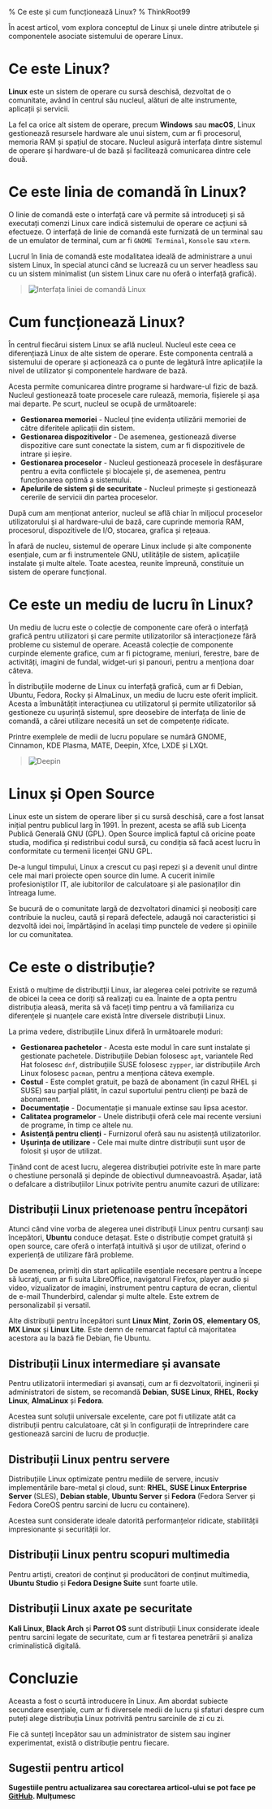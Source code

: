 % Ce este și cum funcționează Linux?
% ThinkRoot99

În acest articol, vom explora conceptul de Linux și unele dintre atributele și componentele asociate sistemului de operare Linux.

# Ce este Linux?

**Linux** este un sistem de operare cu sursă deschisă, dezvoltat de o comunitate, având în centrul său nucleul, alături de alte instrumente, aplicații și servicii.

La fel ca orice alt sistem de operare, precum **Windows** sau **macOS**, Linux gestionează resursele hardware ale unui sistem, cum ar fi procesorul, memoria RAM și spațiul de stocare. Nucleul asigură interfața dintre sistemul de operare și hardware-ul de bază și facilitează comunicarea dintre cele două.

# Ce este linia de comandă în Linux?

O linie de comandă este o interfață care vă permite să introduceți și să executați comenzi Linux care indică sistemului de operare ce acțiuni să efectueze. O interfață de linie de comandă este furnizată de un terminal sau de un emulator de terminal, cum ar fi `GNOME Terminal`, `Konsole` sau `xterm`.

Lucrul în linia de comandă este modalitatea ideală de administrare a unui sistem Linux, în special atunci când se lucrează cu un server headless sau cu un sistem minimalist (un sistem Linux care nu oferă o interfață grafică).

> ![Interfața liniei de comandă Linux](img/Interfata-liniei-de-comanda-Linux.webp)

# Cum funcționează Linux?

În centrul fiecărui sistem Linux se află nucleul. Nucleul este ceea ce diferențiază Linux de alte sistem de operare. Este componenta centrală a sistemului de operare și acționează ca o punte de legătură între aplicațiile la nivel de utilizator și componentele hardware de bază.

Acesta permite comunicarea dintre programe si hardware-ul fizic de bază. Nucleul gestionează toate procesele care rulează, memoria, fișierele și așa mai departe. Pe scurt, nucleul se ocupă de următoarele:

- **Gestionarea memoriei** - Nucleul ține evidența utilizării memoriei de către diferitele aplicații din sistem.
- **Gestionarea dispozitivelor** - De asemenea, gestionează diverse dispozitive care sunt conectate la sistem, cum ar fi dispozitivele de intrare și ieșire.
- **Gestionarea proceselor** - Nucleul gestionează procesele în desfășurare pentru a evita conflictele și blocajele și, de asemenea, pentru funcționarea optimă a sistemului.
- **Apelurile de sistem și de securitate** - Nucleul primește și gestionează cererile de servicii din partea proceselor.

După cum am menționat anterior, nucleul se află chiar în miljocul proceselor utilizatorului și al hardware-ului de bază, care cuprinde memoria RAM, procesorul, dispozitivele de I/O, stocarea, grafica și rețeaua.

În afară de nucleu, sistemul de operare Linux include și alte componente esențiale, cum ar fi instrumentele GNU, utilitățile de sistem, aplicațiile instalate și multe altele. Toate acestea, reunite împreună, constituie un sistem de operare funcțional.

# Ce este un mediu de lucru în Linux?

Un mediu de lucru este o colecție de componente care oferă o interfață grafică pentru utilizatori și care permite utilizatorilor să interacționeze fără probleme cu sistemul de operare. Această colecție de componente curpinde elemente grafice, cum ar fi pictograme, meniuri, ferestre, bare de activități, imagini de fundal, widget-uri și panouri, pentru a menționa doar câteva.

În distribuțiile moderne de Linux cu interfață grafică, cum ar fi Debian, Ubuntu, Fedora, Rocky și AlmaLinux, un mediu de lucru este oferit implicit. Acesta a îmbunătățit interacțiunea cu utilizatorul și permite utilizatorilor să gestioneze cu ușurință sistemul, spre deosebire de interfața de linie de comandă, a cărei utilizare necesită un set de competențe ridicate.

Printre exemplele de medii de lucru populare se numără GNOME, Cinnamon, KDE Plasma, MATE, Deepin, Xfce, LXDE și LXQt.

> ![Deepin](img/Deepin.webp)

# Linux și Open Source

 Linux este un sistem de operare liber și cu sursă deschisă, care a fost lansat inițial pentru publicul larg în 1991. În prezent, acesta se află sub Licența Publică Generală GNU (GPL). Open Source implică faptul că oricine poate studia, modifica și redistribui codul sursă, cu condiția să facă acest lucru în conformitate cu termenii licenței GNU GPL.

De-a lungul timpului, Linux a crescut cu pași repezi și a devenit unul dintre cele mai mari proiecte open source din lume. A cucerit inimile profesioniștilor IT, ale iubitorilor de calculatoare și ale pasionaților din întreaga lume.

Se bucură de o comunitate largă de dezvoltatori dinamici și neobosiți care contribuie la nucleu, caută și repară defectele, adaugă noi caracteristici și dezvoltă idei noi, împărtășind în același timp punctele de vedere și opiniile lor cu comunitatea.

# Ce este o distribuție?

Există o mulțime de distributții Linux, iar alegerea celei potrivite se rezumă de obicei la ceea ce doriți să realizați cu ea. Înainte de a opta pentru distribuția aleasă, merita să vă faceți timp pentru a vă familiariza cu diferențele și nuanțele care există între diversele distribuții Linux.

La prima vedere, distribuțiile Linux diferă în următoarele moduri:

- **Gestionarea pachetelor** - Acesta este modul în care sunt instalate și gestionate pachetele. Distribuțiile Debian folosesc `apt`, variantele Red Hat folosesc `dnf`, distribuțiile SUSE folosesc `zypper`, iar distribuțiile Arch Linux folosesc `pacman`, pentru a menționa câteva exemple.
- **Costul** - Este complet gratuit, pe bază de abonament (în cazul RHEL și SUSE) sau parțial plătit, în cazul suportului pentru clienți pe bază de abonament.
- **Documentație** - Documentație și manuale extinse sau lipsa acestor.
- **Calitatea programelor** - Unele distribuții oferă cele mai recente versiuni de programe, în timp ce altele nu.
- **Asistență pentru clienți** - Furnizorul oferă sau nu asistență utilizatorilor.
- **Ușurința de utilizare** - Cele mai multe dintre distribuții sunt ușor de folosit și ușor de utilizat.

Ținând cont de acest lucru, alegerea distribuției potrivite este în mare parte o chestiune personală și depinde de obiectivul dumneavoastră. Așadar, iată o defalcare a distribuțiilor Linux potrivite pentru anumite cazuri de utilizare:

## Distribuții Linux prietenoase pentru începători

Atunci când vine vorba de alegerea unei distribuții Linux pentru cursanți sau începători, **Ubuntu** conduce detașat. Este o distribuție compet gratuită și open source, care oferă o interfață intuitivă și ușor de utilizat, oferind o experiență de utilizare fără probleme.

De asemenea, primiți din start aplicațiile esențiale necesare pentru a începe să lucrați, cum ar fi suita LibreOffice, navigatorul Firefox, player audio și video, vizualizator de imagini, instrument pentru captura de ecran, clientul de e-mail Thunderbird, calendar și multe altele. Este extrem de personalizabil și versatil.

Alte distribuții pentru începători sunt **Linux Mint**, **Zorin OS**, **elementary OS**, **MX Linux** și **Linux Lite**. Este demn de remarcat faptul că majoritatea acestora au la bază fie Debian, fie Ubuntu.

## Distribuții Linux intermediare și avansate

Pentru utilizatorii intermediari și avansați, cum ar fi dezvoltatorii, inginerii și administratori de sistem, se recomandă **Debian**, **SUSE Linux**, **RHEL**, **Rocky Linux**, **AlmaLinux** și **Fedora**.

Acestea sunt soluții universale excelente, care pot fi utilizate atât ca distribuții pentru calculatoare, cât și în configurații de întreprindere care gestionează sarcini de lucru de producție.

## Distribuții Linux pentru servere

Distribuțiile Linux optimizate pentru mediile de servere, incusiv implementările bare-metal și cloud, sunt: **RHEL**, **SUSE Linux Enterprise Server** (SLES), **Debian stable**, **Ubuntu Server** și **Fedora** (Fedora Server și Fedora CoreOS pentru sarcini de lucru cu containere).

Acestea sunt considerate ideale datorită performanțelor ridicate, stabilității impresionante și securității lor.

## Distribuții Linux pentru scopuri multimedia

Pentru artiști, creatori de conținut și producători de conținut multimedia, **Ubuntu Studio** și **Fedora Designe Suite** sunt foarte utile.

## Distribuții Linux axate pe securitate

**Kali Linux**, **Black Arch** și **Parrot OS** sunt distribuții Linux considerate ideale pentru sarcini legate de securitate, cum ar fi testarea penetrării și analiza criminalistică digitală.

# Concluzie

Aceasta a fost o scurtă introducere în Linux. Am abordat subiecte secundare esențiale, cum ar fi diversele medii de lucru și sfaturi despre cum puteți alege distribuția Linux potrivită pentru sarcinile de zi cu zi.

Fie că sunteți începător sau un administrator de sistem sau inginer experimentat, există o distribuție pentru fiecare.

## Sugestii pentru articol

**Sugestiile pentru actualizarea sau corectarea articol-ului se pot face pe [GitHub](https://github.com/thinkroot99/articole-linux). Mulțumesc**
